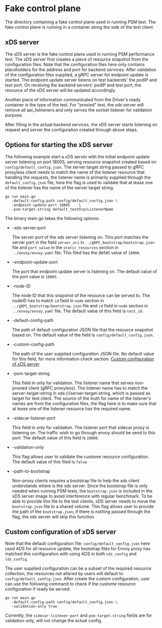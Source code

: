 # Fake control plane

The directory containing a fake control plane used in running PSM test. The fake
control plane is running in a container along the side of the test client.

## xDS server

The xDS server is the fake control plane used in running PSM performance test.
The xDS server first creates a piece of resource snapshot from the configuration
files. Note that the configuration files here only contains placeholders for the
address and port for backend services. After validation of the configuration
files supplied, a gRPC server for endpoint update is started. The endpoint
update server listens on test backends' the podIP and test port. On receiving
the backend servers' podIP and test port, the resource of the xDS server will be
updated accordingly.

Another piece of information communicated from the Driver's ready container is
the type of the test. For "proxied" test, the xds server will remove all
api_listneners and only serves the socket listener for validation purpose.

After filling in the actual backend services, the xDS server starts listening on
request and server the configuration created through above steps.

## Options for starting the xDS server

The following example start a xDS server with the initial endpoint update server
listening on port 18005, serving resource snapshot created based on
`config/default_config.json`. The server target string passed to gRPC proxyless
client needs to match the name of the listener resource that handling the
requests, the listener name is primarily supplied through the
`default_config.json` file, here the flag is used to validate that at lease one
of the listener has the name of the server target string.

```shell
go run main.go
   -default-config-path config/default_config.json \
   -endpoint-update-port 18005    \
   -psm-target-string default_testGrpcListenerName

```

The binary main.go takes the following options:

- -xds-server-port

  The server port of the xds server listening on. This port matches the server
  port in the field `server_uri` in `../gRPC_bootstrap/bootstrap.json` file and
  `port_value` in the `static_resources` section in `../envoy/envoy.yaml` file.
  This filed has the defalt value of `18000`.

- -endpoint-update-port

  The port that endpoint update server is listening on. The default value of the
  port value is `18005`.

- -node-ID

  The node ID that this snapshot of the resource can be served to. The nodeID
  has to match `id` field in `node` section in
  `../gRPC_bootstrap/bootstrap.json` file and `id` field in `node` section in
  `../envoy/envoy.yaml` file. The default value of this field is `test_id`.

- -default-config-path

  The path of default configuration JSON file that the resource snapshot based
  on. The default value of the field is `config/default_config.json`.

- -custom-config-path

  The path of the user supplied configuration JSON file. No default value for
  this field, for more information check section:
  [Custom configuration of xDS server](#Custom-configuration-of-xDS-server)

- -psm-target-string

  This field in only for validation. The listener name that serves non-proxied
  client (gRPC proxyless). The listener name has to match the
  server-target-string in xds:///server-target-string, which is passed as target
  for test client. The source of the truth for name of the listener's names are
  from the configuration files, the flag here is to make sure that at lease one
  of the listener resource has the required name.

- -sidecar-listener-port

  This field in only for validation. The listener port that sidecar proxy is
  listening on. The traffic wish to go through envoy should be send to this
  port. The default value of this field is `10000`.

- -validation-only

  This flag allows user to validate the custome resource configuration. The
  default value of this filed is `false`

- -path-to-bootstrap

  Non-proxy clients requires a bootstrap file to help the xds client understands
  where is the xds server. Since the bootstrap file is only needed when running
  PSM tests, the `bootstrap.json` is included in the xDS server image to avoid
  interference with regular benchmark. To be able to provide this file to the
  test clients, xDS server needs to move the `bootstrap.json` file to a shared
  volume. This flag allows user to provide the path of the `bootstrap.json`, if
  there is nothing passed through the flag, the xds server will skip this
  function.

## Custom configuration of xDS server

Note that the default configuration file: `config/default_config.json` here used
ADS for all resource update, the bootstrap files for Envoy proxy has matched
this configuration with using ADS in both `cds_config` and `lds_config`.

The user supplied configuration can be a subset of the required resource
collection, the resources not altered by users will default to
`config/default_config.json`. After create the custom configuration, user can
use the following command to check if the custome resource configuration if
ready be served:

```shell
go run main.go
   -default-config-path config/default_config.json \
   -validation-only true
```

Currently, the `sidecar-listener-port` and `psm-target-string` fields are for
validation only, will not change the actual config.

